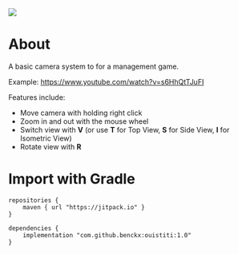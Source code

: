 <a href="https://paypal.me/benckx/2">
<img src="https://img.shields.io/badge/Donate-PayPal-green.svg"/>
</a>

# About

A basic camera system to for a management game.

Example: https://www.youtube.com/watch?v=s6HhQtTJuFI

Features include:
* Move camera with holding right click
* Zoom in and out with the mouse wheel
* Switch view with **V** (or use **T** for Top View, **S** for Side View, **I** for Isometric View)
* Rotate view with **R** 

# Import with Gradle

    repositories {
        maven { url "https://jitpack.io" }
    }
    
    dependencies {
        implementation "com.github.benckx:ouistiti:1.0"
    }
